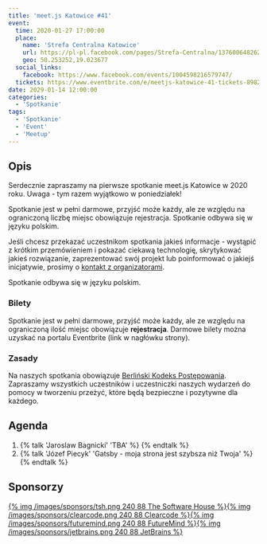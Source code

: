```yaml
---
title: 'meet.js Katowice #41'
event:
  time: 2020-01-27 17:00:00
  place:
    name: 'Strefa Centralna Katowice'
    url: https://pl-pl.facebook.com/pages/Strefa-Centralna/1376006482624106
    geo: 50.253252,19.023677
  social_links:
    facebook: https://www.facebook.com/events/1004598216579747/
  tickets: https://www.eventbrite.com/e/meetjs-katowice-41-tickets-89828757231
date: 2029-01-14 12:00:00
categories:
  - 'Spotkanie'
tags:
  - 'Spotkanie'
  - 'Event'
  - 'Meetup'
---
```

## Opis

Serdecznie zapraszamy na pierwsze spotkanie meet.js Katowice w 2020 roku. Uwaga - tym razem wyjątkowo w poniedziałek!

Spotkanie jest w pełni darmowe, przyjść może każdy, ale ze względu na ograniczoną liczbę miejsc obowiązuje rejestracja. Spotkanie odbywa się w języku polskim.

Jeśli chcesz przekazać uczestnikom spotkania jakieś informacje - wystąpić z krótkim przemówieniem i pokazać ciekawą technologię, skrytykować jakieś rozwiązanie, zaprezentować swój projekt lub poinformować o jakiejś inicjatywie, prosimy o [kontakt z organizatorami](/about/#Kontakt).

Spotkanie odbywa się w języku polskim.

### Bilety

Spotkanie jest w pełni darmowe, przyjść może każdy, ale ze względu na ograniczoną ilość miejsc obowiązuje **rejestracja**. Darmowe bilety można uzyskać na portalu Eventbrite (link w nagłówku strony).

### Zasady

Na naszych spotkania obowiązuje [Berliński Kodeks Postępowania][berlin-coc]. Zapraszamy wszystkich uczestników i uczestniczki naszych wydarzeń do pomocy w tworzeniu przeżyć, które będą bezpieczne i pozytywne dla każdego.

## Agenda

1. {% talk 'Jaroslaw Bagnicki' 'TBA' %}
{% endtalk %}
2. {% talk 'Józef Piecyk' 'Gatsby - moja strona jest szybsza niż Twoja' %}
{% endtalk %}

## Sponsorzy

[{% img /images/sponsors/tsh.png 240 88 The Software House %}][tsh][{% img /images/sponsors/clearcode.png 240 88 Clearcode %}][clearcode][{% img /images/sponsors/futuremind.png 240 88 FutureMind %}][futuremind][{% img /images/sponsors/jetbrains.png 240 88 JetBrains %}][jetbrains]

[tsh]: https://tsh.io/
[clearcode]: https://clearcode.cc/
[futuremind]: https://www.futuremind.com/
[jetbrains]: https://www.jetbrains.com

[berlin-coc]: http://berlincodeofconduct.org/pl
